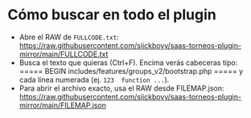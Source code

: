 # Cómo buscar en todo el plugin
- Abre el RAW de `FULLCODE.txt`:
  https://raw.githubusercontent.com/siickboyy/saas-torneos-plugin-mirror/main/FULLCODE.txt
- Busca el texto que quieras (Ctrl+F). Encima verás cabeceras tipo:
      ===== BEGIN includes/features/groups_v2/bootstrap.php =====
  y cada línea numerada (ej. `123  function ...`).
- Para abrir el archivo exacto, usa el RAW desde FILEMAP.json:
  https://raw.githubusercontent.com/siickboyy/saas-torneos-plugin-mirror/main/FILEMAP.json
